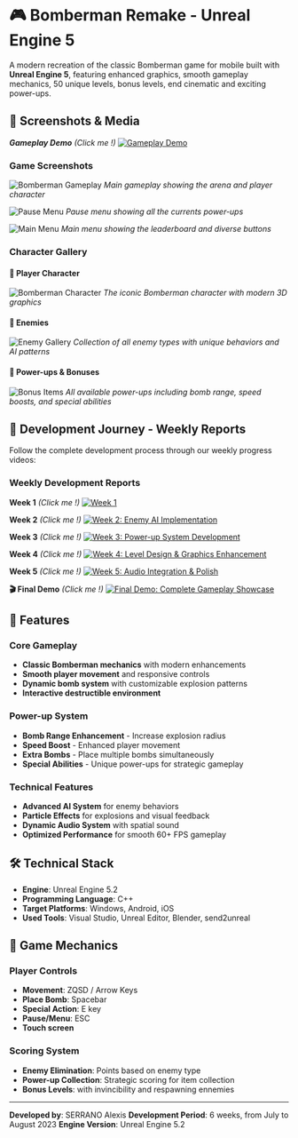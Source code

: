 # 🎮 Bomberman Remake - Unreal Engine 5

A modern recreation of the classic Bomberman game for mobile built with **Unreal Engine 5**, featuring enhanced graphics, smooth gameplay mechanics, 50 unique levels, bonus levels, end cinematic and exciting power-ups.

## 📸 Screenshots & Media

***Gameplay Demo*** *(Click me !)*
[![Gameplay Demo](https://img.youtube.com/vi/8pnnVPIgKw0/maxresdefault.jpg)](https://www.youtube.com/watch?v=8pnnVPIgKw0&list=PLo5i0Ys1lvJo8gsBNQYxK4TKK21NDXUTv&index=1)

### Game Screenshots

![Bomberman Gameplay](Content/Texture/gameplay-screenshot.png)
*Main gameplay showing the arena and player character*

![Pause Menu](Content/Texture/pause-screenshot.png)
*Pause menu showing all the currents power-ups*

![Main Menu](Content/Texture/menu-screenshot.png)
*Main menu showing the leaderboard and diverse buttons*

### Character Gallery

#### 🏃 Player Character
![Bomberman Character](Content/Texture/bomberman-character.png)
*The iconic Bomberman character with modern 3D graphics*

#### 👾 Enemies
![Enemy Gallery](Content/Texture/enemies-gallery.png)
*Collection of all enemy types with unique behaviors and AI patterns*

#### 🎁 Power-ups & Bonuses
![Bonus Items](Content/Texture/bonus-items.png)
*All available power-ups including bomb range, speed boosts, and special abilities*

## 🎥 Development Journey - Weekly Reports

Follow the complete development process through our weekly progress videos:

### Weekly Development Reports
**Week 1** *(Click me !)*
[![Week 1](https://img.youtube.com/vi/8pnnVPIgKw0/maxresdefault.jpg)](https://www.youtube.com/watch?v=8pnnVPIgKw0&list=PLo5i0Ys1lvJo8gsBNQYxK4TKK21NDXUTv&index=1)

**Week 2** *(Click me !)*
[![Week 2: Enemy AI Implementation](https://img.youtube.com/vi/cFw9hVelKPA/maxresdefault.jpg)](https://www.youtube.com/watch?v=cFw9hVelKPA&list=PLo5i0Ys1lvJo8gsBNQYxK4TKK21NDXUTv&index=2)

**Week 3** *(Click me !)*
[![Week 3: Power-up System Development](https://img.youtube.com/vi/xmRUTNahBgs/maxresdefault.jpg)](https://www.youtube.com/watch?v=xmRUTNahBgs&list=PLo5i0Ys1lvJo8gsBNQYxK4TKK21NDXUTv&index=3)

**Week 4** *(Click me !)*
[![Week 4: Level Design & Graphics Enhancement](https://img.youtube.com/vi/HN-uZ00mm-g/maxresdefault.jpg)](https://www.youtube.com/watch?v=HN-uZ00mm-g&list=PLo5i0Ys1lvJo8gsBNQYxK4TKK21NDXUTv&index=4)

**Week 5** *(Click me !)*
[![Week 5: Audio Integration & Polish](https://img.youtube.com/vi/cI1NkvUe-2A/maxresdefault.jpg)](https://www.youtube.com/watch?v=cI1NkvUe-2A&list=PLo5i0Ys1lvJo8gsBNQYxK4TKK21NDXUTv&index=5)

**🎬 Final Demo** *(Click me !)*
[![Final Demo: Complete Gameplay Showcase](https://img.youtube.com/vi/DwU7twPS-EU/maxresdefault.jpg)](https://www.youtube.com/watch?v=DwU7twPS-EU&list=PLo5i0Ys1lvJo8gsBNQYxK4TKK21NDXUTv&index=6)

## 🚀 Features

### Core Gameplay
- **Classic Bomberman mechanics** with modern enhancements
- **Smooth player movement** and responsive controls
- **Dynamic bomb system** with customizable explosion patterns
- **Interactive destructible environment**

### Power-up System
- **Bomb Range Enhancement** - Increase explosion radius
- **Speed Boost** - Enhanced player movement
- **Extra Bombs** - Place multiple bombs simultaneously
- **Special Abilities** - Unique power-ups for strategic gameplay

### Technical Features
- **Advanced AI System** for enemy behaviors
- **Particle Effects** for explosions and visual feedback
- **Dynamic Audio System** with spatial sound
- **Optimized Performance** for smooth 60+ FPS gameplay

## 🛠️ Technical Stack

- **Engine**: Unreal Engine 5.2
- **Programming Language**: C++
- **Target Platforms**: Windows, Android, iOS
- **Used Tools**: Visual Studio, Unreal Editor, Blender, send2unreal

## 🎯 Game Mechanics

### Player Controls
- **Movement**: ZQSD / Arrow Keys
- **Place Bomb**: Spacebar
- **Special Action**: E key
- **Pause/Menu**: ESC
- **Touch screen**

### Scoring System
- **Enemy Elimination**: Points based on enemy type
- **Power-up Collection**: Strategic scoring for item collection
- **Bonus Levels**: with invincibility and respawning ennemies

---

**Developed by**: SERRANO Alexis
**Development Period**: 6 weeks, from July to August 2023
**Engine Version**: Unreal Engine 5.2
